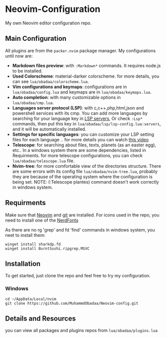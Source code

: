 # Neovim-Configuration

My own Neovim editor configuration repo.


## Main Configuration

All plugins are from the ```packer.nvim``` package manager. My configurations until now are:
* **Markdown files preview**: with ```:Markdown*``` commands. It requires node.js to be installed.
* **Used Colorscheme**: material-darker colorscheme. for more details, you can see ```lua/obadaa/colorscheme.lua```.
* **Vim configurations and keymaps**: configurations are in ```lua/obadaa/config.lua``` and keymaps are in ```lua/obadaa/keymaps.lua```.
* **Auto completion**: with many customizable options in ```lua/obadaa/cmp.lua```.
* **Languages server protocol (LSP)**: with c,c++,php,html,json and powershell services with its cmp.
You can add more languages by searching for your language key in [LSP servers](https://github.com/williamboman/mason-lspconfig.nvim?tab=readme-ov-file#available-lsp-servers),
Or check ```:Lsp*``` commands, then put this key in ```lua/obadaa/lsp/lsp-config.lua:servers```, and it will be automatically installed. 
* **Settings for specific languages**: you can customize your LSP setting files for each language .. for more details you can watch [this video](youtube.com/watch?v=6F3ONwrCxMg)
* **Telescope**: for searching about files, texts, planets (as an easter egg), etc.. In a windows system there are some  dependencies, listed in Requirments. for more telescope configurations,
you can check ```lua/obadaa/telescope.lua``` file. 
* **Nvim-tree**: for more comfortable view of the directories structure. There are some errors with its config file ```lua/obadaa/nvim-tree.lua```, probably they are because of the operating system
where the configuration is being set. 
NOTE: (:Telescope plantes) command doesn't work correctly in windows system.

## Requirments

Make sure that [Neovim](https://neovim.io/) and [git](https://git-scm.com/) are installed. For icons used in the repo, you need to install one of the [NerdFonts](https://github.com/ryanoasis/nerd-fonts)

As there are no rg 'grep' and fd 'find' commands in windows system, you neet to install them:
```
winget install sharkdp.fd
winget install BurntSushi.ripgrep.MSVC
```

## Installation 

To get started, just clone the repo and feel free to try my configuration. 

### Windows

```
cd ~/AppData/Local/nvim
git clone https://github.com/MuhammdObadaa/Neovim-config.git
```

## Details and Resources

you can view all packages and plugins repos from ```lua/obadaa/plugins.lua```

